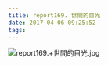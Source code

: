 ```yaml
---
title: report169. 世間的目光
date: 2017-04-06 09:25:52
tags:
---
```

![report169.+世間的目光.jpg](https://i.loli.net/2017/09/15/59bb9cded1f37.jpg)
